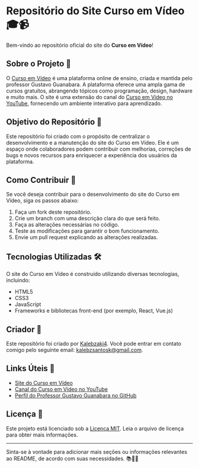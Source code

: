 # Repositório do Site Curso em Vídeo 🎓📹

Bem-vindo ao repositório oficial do site do **Curso em Vídeo**!

## Sobre o Projeto 📜

O [Curso em Vídeo](https://www.cursoemvideo.com/) é uma plataforma online de ensino, criada e mantida pelo professor Gustavo Guanabara. A plataforma oferece uma ampla gama de cursos gratuitos, abrangendo tópicos como programação, design, hardware e muito mais. O site é uma extensão do canal do [Curso em Vídeo no YouTube](https://www.youtube.com/user/cursosemvideo), fornecendo um ambiente interativo para aprendizado.

## Objetivo do Repositório 🎯

Este repositório foi criado com o propósito de centralizar o desenvolvimento e a manutenção do site do Curso em Vídeo. Ele é um espaço onde colaboradores podem contribuir com melhorias, correções de bugs e novos recursos para enriquecer a experiência dos usuários da plataforma.

## Como Contribuir 🤝

Se você deseja contribuir para o desenvolvimento do site do Curso em Vídeo, siga os passos abaixo:

1. Faça um fork deste repositório.
2. Crie um branch com uma descrição clara do que será feito.
3. Faça as alterações necessárias no código.
4. Teste as modificações para garantir o bom funcionamento.
5. Envie um pull request explicando as alterações realizadas.

## Tecnologias Utilizadas 🛠️

O site do Curso em Vídeo é construído utilizando diversas tecnologias, incluindo:

- HTML5
- CSS3
- JavaScript
- Frameworks e bibliotecas front-end (por exemplo, React, Vue.js)

## Criador 👤

Este repositório foi criado por [Kalebzaki4](https://github.com/Kalebzaki4). Você pode entrar em contato comigo pelo seguinte email: [kalebzsantosk@gmail.com](mailto:kalebzsantosk@gmail.com).

## Links Úteis 🔗

- [Site do Curso em Vídeo](https://www.cursoemvideo.com/)
- [Canal do Curso em Vídeo no YouTube](https://www.youtube.com/user/cursosemvideo)
- [Perfil do Professor Gustavo Guanabara no GitHub](https://github.com/gustavoguanabara)

## Licença 📜

Este projeto está licenciado sob a [Licença MIT](LICENSE). Leia o arquivo de licença para obter mais informações.

---

Sinta-se à vontade para adicionar mais seções ou informações relevantes ao README, de acordo com suas necessidades. 📚👨‍💻
